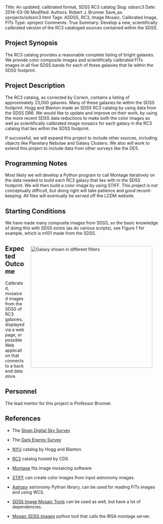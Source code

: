 Title: An updated, calibrated format, SDSS RC3 catalog
Slug: sdssrc3
Date: 2014-03-06
Modified: 
Authors: Robert J. Brunner
Save_as: xprojects/sdssrc3.html
Tags: ASDSS, RC3, Image Mosaic, Calibrated Image, FITs
Type: xproject
Comments: True
Summary: Develop a new, scientifically calibrated version of the RC3 cataloged sources contained within the SDSS.

## Project Synopsis
The RC3 catalog provides a reasonable complete listing of bright
galaxies. We provide color composite images and scientifically
calibrated FITs images in all five SDSS bands for each of these galaxies
that lie within the SDSS footprint.

## Project Description

The RC3 catalog, as corrected by Corwin, contains a listing of
approximately 23,000 galaxies. Many of these galaxies lie within the
SDSS footprint. Hogg and Blanton made an SDSS RC3 catalog by using data
from the SDSS DR6. We would like to update and improve on their work, by
using the more recent SDSS data reductions to make both the color images
as well as scientifically calibrated image mosaics for each galaxy in
the RC3 catalog that lies within the SDSS footprint.

If successful, we will expand this project to include other sources,
including objects like  Planetary Nebulae and Galaxy Clusters. We also
will work to extend this project to include data from other surveys like
the DES.

## Programming Notes

Most likely we will develop a Python program to call Montage iteratively
on the data needed to build each RC3 galaxy that lies with in the SDSS
footprint. We will then build a color image by using STIFF. This project
is not conceptually difficult, but doing right will take patience and
good record-keeping. All files will eventually be served off the LCDM
website.

## Starting Conditions

We have made many composite images from SDSS, so the basic knowledge of
doing this with SDSS exists (as do various scripts), see Figure 1 for
example, which is m101 made from the SDSS.


<img src="{filename}/static/images/m101.jpg"
alt="Galaxy shown in different filters"
width="400px" height="auto" align="right"
display="block" style="margin: 20px;" />

## Expected Outcome

Calibrated, mosaiced images from the SDSS of RC3 galaxies, displayed via
a web page, or possible Web application that connects to a back end data
store.

## Personnel

The lead mentor for this project is Professor Brunner.

## References

- The [Sloan Digital Sky Survey](http://www.sdss3.org)

- The [Dark Energy Survey](http://www.darkenergysurvey.org)

- [NYU](http://cosmo.nyu.edu/hogg/rc3/) catalog by Hogg and Blanton.

- [RC3](http://cdsarc.u-strasbg.fr/viz-bin/Cat?VII/155) catalog hosted by CDS

- [Montage](http://montage.ipac.caltech.edu) fits image mosaicing software

- [STIFF](https://www.astromatic.net/software/stiff) can create color images from input astronomy images.

- [Astropy](http://www.astropy.org) astronomy Python library, can be used for reading FITs
images and using WCS.

- [SDSS Image Mosaic
Tools](http://www.arcetri.astro.it/~zibetti/Software/SDSSmosaic.html)
can be used as well, but have a lot of dependencies.

- [Mosaic SDSS images](http://www.physics.ox.ac.uk/users/msshin/science/code/#SDSS_tools) 
python tool that calls the IRSA montage server.